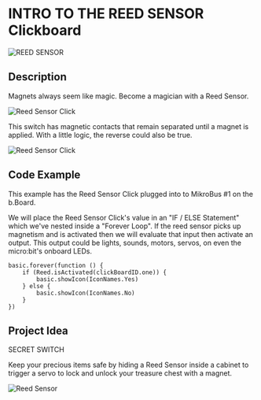 # INTRO TO THE REED SENSOR Clickboard

![REED SENSOR](https://github.com/Brilliant-Labs/bboard-tuts/blob/master/reed-sensor/reedswitch.png?raw=true "Reed Sensor")

## Description

Magnets always seem like magic.
Become a magician with a Reed
Sensor. 

![Reed Sensor Click](https://github.com/Brilliant-Labs/bboard-tuts/blob/master/reed-sensor/reedgif1.gif?raw=true "Reed Sensor Click")

This switch has magnetic
contacts that remain separated
until a magnet is applied. With a
little logic, the reverse could also
be true.

![Reed Sensor Click](https://github.com/Brilliant-Labs/bboard-tuts/blob/master/reed-sensor/reed-click.jpg?raw=true "Reed Sensor Click")

## Code Example

This example has the Reed Sensor Click plugged into to MikroBus #1 on the b.Board. 

We will place the Reed Sensor Click's value in an "IF / ELSE Statement" which we've nested inside a "Forever Loop". If the reed sensor picks up magnetism and is activated then we will evaluate that input then activate an output. This output could be lights, sounds, motors, servos, on even the micro:bit's onboard LEDs.   

```blocks
basic.forever(function () {
    if (Reed.isActivated(clickBoardID.one)) {
        basic.showIcon(IconNames.Yes)
    } else {
        basic.showIcon(IconNames.No)
    }
})
```

## Project Idea

SECRET SWITCH

Keep your precious
items safe by hiding a
Reed Sensor inside a
cabinet to trigger a
servo to lock and unlock
your treasure chest with
a magnet.


![Reed Sensor](https://github.com/Brilliant-Labs/bboard-tuts/blob/master/reed-sensor/reedswitchgif.gif?raw=true "Let's Keep things cool")